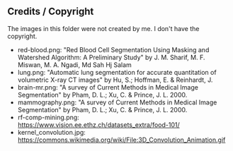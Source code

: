 ## Credits / Copyright

The images in this folder were not created by me. I don't have the copyright.

* red-blood.png: "Red Blood Cell Segmentation Using Masking and
Watershed Algorithm: A Preliminary Study" by J. M. Sharif, M. F. Miswan, M. A. Ngadi, Md Sah Hj
Salam
* lung.png: "Automatic lung segmentation for accurate quantitation of volumetric X-ray CT images" by Hu, S.; Hoffman, E. & Reinhardt, J.
* brain-mr.png: "A survey of Current Methods in Medical Image Segmentation" by Pham, D. L.; Xu, C. & Prince, J. L. 2000.
* mammography.png: "A survey of Current Methods in Medical Image Segmentation" by Pham, D. L.; Xu, C. & Prince, J. L. 2000.
* rf-comp-mining.png: https://www.vision.ee.ethz.ch/datasets_extra/food-101/
* kernel_convolution.jpg: https://commons.wikimedia.org/wiki/File:3D_Convolution_Animation.gif